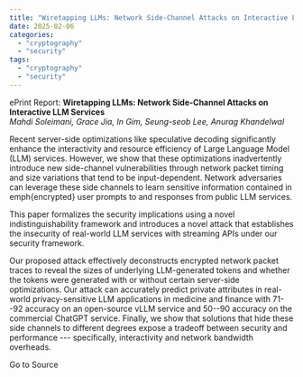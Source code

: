 ```yaml
---
title: "Wiretapping LLMs: Network Side-Channel Attacks on Interactive LLM Services"
date: 2025-02-06
categories: 
  - "cryptography"
  - "security"
tags: 
  - "cryptography"
  - "security"
---
```


ePrint Report: **Wiretapping LLMs: Network Side-Channel Attacks on Interactive LLM Services**  
_Mahdi Soleimani, Grace Jia, In Gim, Seung-seob Lee, Anurag Khandelwal_

Recent server-side optimizations like speculative decoding significantly enhance the interactivity and resource efficiency of Large Language Model (LLM) services. However, we show that these optimizations inadvertently introduce new side-channel vulnerabilities through network packet timing and size variations that tend to be input-dependent. Network adversaries can leverage these side channels to learn sensitive information contained in emph{encrypted} user prompts to and responses from public LLM services.  
  
This paper formalizes the security implications using a novel indistinguishability framework and introduces a novel attack that establishes the insecurity of real-world LLM services with streaming APIs under our security framework.  
  
Our proposed attack effectively deconstructs encrypted network packet traces to reveal the sizes of underlying LLM-generated tokens and whether the tokens were generated with or without certain server-side optimizations. Our attack can accurately predict private attributes in real-world privacy-sensitive LLM applications in medicine and finance with $71$--$92%$ accuracy on an open-source vLLM service and $50$--$90%$ accuracy on the commercial ChatGPT service. Finally, we show that solutions that hide these side channels to different degrees expose a tradeoff between security and performance --- specifically, interactivity and network bandwidth overheads.

Go to Source
